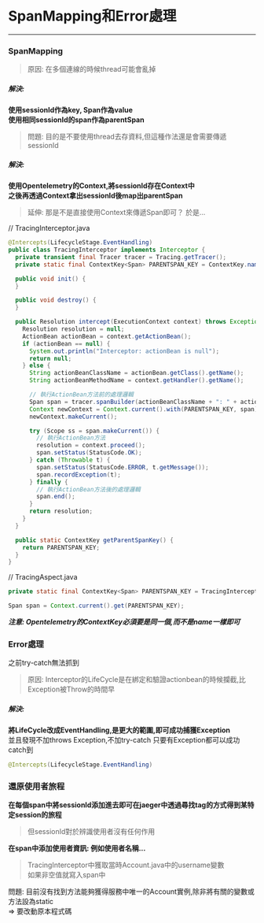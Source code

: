 # SpanMapping和Error處理
---
### SpanMapping
> 原因: 在多個連線的時候thread可能會亂掉
##### 解決:
**使用sessionId作為key, Span作為value  
使用相同sessionId的span作為parentSpan**

> 問題: 目的是不要使用thread去存資料,但這種作法還是會需要傳遞sessionId  

##### 解決:
**使用Opentelemetry的Context,將sessionId存在Context中  
之後再透過Context拿出sessionId後map出parentSpan**

> 延伸: 那是不是直接使用Context來傳遞Span即可？
於是... 

// TracingInterceptor.java
```java
@Intercepts(LifecycleStage.EventHandling)
public class TracingInterceptor implements Interceptor {
  private transient final Tracer tracer = Tracing.getTracer();
  private static final ContextKey<Span> PARENTSPAN_KEY = ContextKey.named("parentSpan-key");

  public void init() {
  }

  public void destroy() {
  }

  public Resolution intercept(ExecutionContext context) throws Exception {
    Resolution resolution = null;
    ActionBean actionBean = context.getActionBean();
    if (actionBean == null) {
      System.out.println("Interceptor: actionBean is null");
      return null;
    } else {
      String actionBeanClassName = actionBean.getClass().getName();
      String actionBeanMethodName = context.getHandler().getName();

      // 執行ActionBean方法前的處理邏輯
      Span span = tracer.spanBuilder(actionBeanClassName + ": " + actionBeanMethodName).startSpan();
      Context newContext = Context.current().with(PARENTSPAN_KEY, span);
      newContext.makeCurrent();

      try (Scope ss = span.makeCurrent()) {
        // 執行ActionBean方法
        resolution = context.proceed();
        span.setStatus(StatusCode.OK);
      } catch (Throwable t) {
        span.setStatus(StatusCode.ERROR, t.getMessage());
        span.recordException(t);
      } finally {
        // 執行ActionBean方法後的處理邏輯
        span.end();
      }
      return resolution;
    }
  }

  public static ContextKey getParentSpanKey() {
    return PARENTSPAN_KEY;
  }
}
```

// TracingAspect.java
```java
private static final ContextKey<Span> PARENTSPAN_KEY = TracingInterceptor.getParentSpanKey();

Span span = Context.current().get(PARENTSPAN_KEY);
```
***注意: Opentelemetry的ContextKey必須要是同一個,而不是name一樣即可***
<br/>

### Error處理
之前try-catch無法抓到
> 原因: Interceptor的LifeCycle是在綁定和驗證actionbean的時候攔截,比Exception被Throw的時間早

##### 解決:
**將LifeCycle改成EventHandling,是更大的範圍,即可成功捕獲Exception**  
並且發現不加throws Exception,不加try-catch 只要有Exception都可以成功catch到
```java
@Intercepts(LifecycleStage.EventHandling)
```

### 還原使用者旅程
**在每個span中將sessionId添加進去即可在jaeger中透過尋找tag的方式得到某特定session的旅程**  

> 但sessionId對於辨識使用者沒有任何作用

**在span中添加使用者資訊: 例如使用者名稱...**  

> TracingInterceptor中獲取當時Account.java中的username變數  
如果非空值就寫入span中

問題: 目前沒有找到方法能夠獲得服務中唯一的Account實例,除非將有關的變數或方法設為static  
=> 要改動原本程式碼
